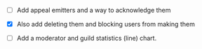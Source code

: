- [ ] Add appeal emitters and a way to acknowledge them
- [x] Also add deleting them and blocking users from making them

- [ ] Add a moderator and guild statistics (line) chart.
